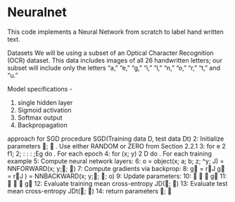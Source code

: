 # Neuralnet

This code implements a Neural Network from scratch to label hand written text.

Datasets We will be using a subset of an Optical Character Recognition (OCR) dataset. This data includes
images of all 26 handwritten letters; our subset will include only the letters “a,” “e,” “g,” “i,” “l,” “n,” “o,”
“r,” “t,” and “u.”

Model specifications -
1. single hidden layer
2. Sigmoid activation
3. Softmax output
4. Backpropagation 

approach for SGD
procedure SGD(Training data D, test data Dt)
2: Initialize parameters ;  . Use either RANDOM or ZERO from Section 2.2.1
3: for e 2 f1; 2; : : : ;Eg do . For each epoch
4: for (x; y) 2 D do . For each training example
5: Compute neural network layers:
6: o = object(x; a; b; z; ^y; J) = NNFORWARD(x; y;; )
7: Compute gradients via backprop:
8:
g = rJ
g = rJ
)
= NNBACKWARD(x; y;; ; o)
9: Update parameters:
10:     􀀀 
g
11:     􀀀 
g
12: Evaluate training mean cross-entropy JD(; )
13: Evaluate test mean cross-entropy JDt(; )
14: return parameters ; 


